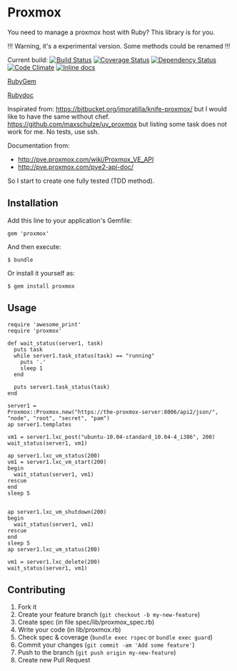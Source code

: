 # Proxmox

You need to manage a proxmox host with Ruby? This library is for you.

!!! Warning, it's a experimental version. Some methods could be renamed !!!

Current build:
[![Build Status](https://travis-ci.org/nledez/proxmox.png)](https://travis-ci.org/nledez/proxmox)
[![Coverage Status](https://coveralls.io/repos/nledez/proxmox/badge.png)](https://coveralls.io/r/nledez/proxmox)
[![Dependency Status](https://gemnasium.com/nledez/proxmox.png)](https://gemnasium.com/nledez/proxmox)
[![Code Climate](https://codeclimate.com/github/nledez/proxmox.png)](https://codeclimate.com/github/nledez/proxmox)
[![Inline docs](http://inch-ci.org/github/nledez/proxmox.png)](http://inch-ci.org/github/nledez/proxmox)

[RubyGem](http://rubygems.org/gems/proxmox)

[Rubydoc](http://rubydoc.info/github/nledez/proxmox/master/frames)

Inspirated from:
https://bitbucket.org/jmoratilla/knife-proxmox/ but I would like to have
the same without chef.
https://github.com/maxschulze/uv_proxmox but listing some task does not
work for me. No tests, use ssh.

Documentation from:
- http://pve.proxmox.com/wiki/Proxmox_VE_API
- http://pve.proxmox.com/pve2-api-doc/

So I start to create one fully tested (TDD method).


## Installation

Add this line to your application's Gemfile:

    gem 'proxmox'

And then execute:

    $ bundle

Or install it yourself as:

    $ gem install proxmox

## Usage

    require 'awesome_print'
    require 'proxmox'

    def wait_status(server1, task)
      puts task
      while server1.task_status(task) == "running"
        puts '.'
        sleep 1
      end

      puts server1.task_status(task)
    end

    server1 =
    Proxmox::Proxmox.new("https://the-proxmox-server:8006/api2/json/",
    "node", "root", "secret", "pam")
    ap server1.templates

    vm1 = server1.lxc_post("ubuntu-10.04-standard_10.04-4_i386", 200)
    wait_status(server1, vm1)

    ap server1.lxc_vm_status(200)
    vm1 = server1.lxc_vm_start(200)
    begin
      wait_status(server1, vm1)
    rescue
    end
    sleep 5


    ap server1.lxc_vm_shutdown(200)
    begin
      wait_status(server1, vm1)
    rescue
    end
    sleep 5
    ap server1.lxc_vm_status(200)

    vm1 = server1.lxc_delete(200)
    wait_status(server1, vm1)

## Contributing

1. Fork it
2. Create your feature branch (`git checkout -b my-new-feature`)
3. Create spec (in file spec/lib/proxmox_spec.rb)
4. Write your code (in lib/proxmox.rb)
5. Check spec & coverage (`bundle exec rspec` or `bundle exec guard`)
6. Commit your changes (`git commit -am 'Add some feature'`)
7. Push to the branch (`git push origin my-new-feature`)
8. Create new Pull Request
